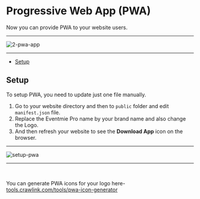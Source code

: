 # Progressive Web App (PWA)

Now you can provide PWA to your website users. 

---

![2-pwa-app](/images/2-pwa-app.webp "2-pwa-app")

---

- [Setup](#setup)


<a name="Setup"></a>
## Setup

To setup PWA, you need to update just one file manually.

1. Go to your website directory and then to `public` folder and edit `manifest.json` file. 
2. Replace the Eventmie Pro name by your brand name and also change the Logo.
3. And then refresh your website to see the **Download App** icon on the browser.

---

![setup-pwa](/images/1-pwa.webp "1-pwa")

---

<br>

You can generate PWA icons for your logo here- [tools.crawlink.com/tools/pwa-icon-generator](https://tools.crawlink.com/tools/pwa-icon-generator/)